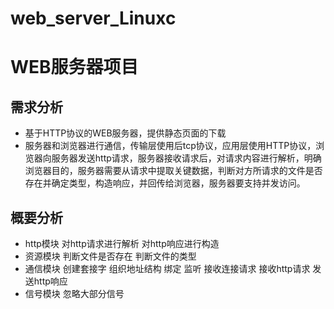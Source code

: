 # web_server_Linuxc

# WEB服务器项目
## 需求分析
- 基于HTTP协议的WEB服务器，提供静态页面的下载
- 服务器和浏览器进行通信，传输层使用后tcp协议，应用层使用HTTP协议，浏览器向服务器发送http请求，服务器接收请求后，对请求内容进行解析，明确浏览器目的，服务器需要从请求中提取关键数据，判断对方所请求的文件是否存在并确定类型，构造响应，并回传给浏览器，服务器要支持并发访问。

## 概要分析

- http模块
    对http请求进行解析
    对http响应进行构造
- 资源模块
    判断文件是否存在
    判断文件的类型
- 通信模块
    创建套接字
    组织地址结构
    绑定
    监听
    接收连接请求
    接收http请求
    发送http响应
- 信号模块
    忽略大部分信号
    